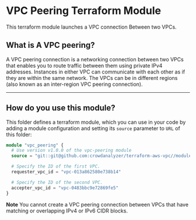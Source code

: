 # VPC Peering Terraform Module

This terraform module launches a VPC connection Between two VPCs.

## What is A VPC peering?

A VPC peering connection is a networking connection between two VPCs that enables you to route traffic between them using private IPv4 addresses. Instances in either VPC can communicate with each other as if they are within the same network.
The VPCs can be in different regions (also known as an inter-region VPC peering connection).

---

## How do you use this module?

This folder defines a terraform module, which you can use in your code by adding a module configuration and setting its `source` parameter to `URL` of this folder:

```tf
module "vpc_peering" {
  # Use version v1.0.0 of the vpc-peering module
  source = "git::git@github.com:crowdanalyzer/terraform-aws-vpc//modules/vpc-peering?ref=v1.0.0"

  # Specify the ID of the first VPC.
  requester_vpc_id = "vpc-013a862580e738b14"

  # Specify the ID of the second VPC.
  accepter_vpc_id = "vpc-0483bbc9e72869fe5"
}
```

**Note**
You cannot create a VPC peering connection between VPCs that have matching or overlapping IPv4 or IPv6 CIDR blocks.
